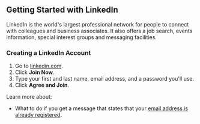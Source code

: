 ## Getting Started with LinkedIn 

LinkedIn is the world's largest professional network for people to connect with colleagues and business associates. It also offers a job search, events information, special interest groups and messaging facilities. 

### Creating a LinkedIn Account

1. Go to [linkedin.com](https://www.linkedin.com/).
2. Click **Join Now**.
3. Type your first and last name, email address, and a password you'll use.
4. Click **Agree and Join**.

Learn more about:
- What to do if you get a message that states that your [email address is already registered](https://www.linkedin.com/help/linkedin/answer/5930).
